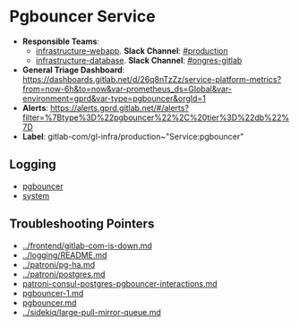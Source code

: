 <!-- MARKER: do not edit this section directly. Edit services/service-catalog.yml then run scripts/generate-docs -->
#  Pgbouncer Service

* **Responsible Teams**:
  * [infrastructure-webapp](https://about.gitlab.com/handbook/engineering/infrastructure/team/reliability/). **Slack Channel**: [#production](https://gitlab.slack.com/archives/production)
  * [infrastructure-database](https://about.gitlab.com/handbook/engineering/infrastructure/team/reliability/). **Slack Channel**: [#ongres-gitlab](https://gitlab.slack.com/archives/ongres-gitlab)
* **General Triage Dashboard**: https://dashboards.gitlab.net/d/26q8nTzZz/service-platform-metrics?from=now-6h&to=now&var-prometheus_ds=Global&var-environment=gprd&var-type=pgbouncer&orgId=1
* **Alerts**: https://alerts.gprd.gitlab.net/#/alerts?filter=%7Btype%3D%22pgbouncer%22%2C%20tier%3D%22db%22%7D
* **Label**: gitlab-com/gl-infra/production~"Service:pgbouncer"

## Logging

* [pgbouncer](https://log.gprd.gitlab.net/goto/3fb9391e5ef07b47aac2fce6fda175d9)
* [system](https://log.gprd.gitlab.net/goto/ae311f6f133cc1c45b62541977081043)

## Troubleshooting Pointers

* [../frontend/gitlab-com-is-down.md](../frontend/gitlab-com-is-down.md)
* [../logging/README.md](../logging/README.md)
* [../patroni/pg-ha.md](../patroni/pg-ha.md)
* [../patroni/postgres.md](../patroni/postgres.md)
* [patroni-consul-postgres-pgbouncer-interactions.md](patroni-consul-postgres-pgbouncer-interactions.md)
* [pgbouncer-1.md](pgbouncer-1.md)
* [pgbouncer.md](pgbouncer.md)
* [../sidekiq/large-pull-mirror-queue.md](../sidekiq/large-pull-mirror-queue.md)
<!-- END_MARKER -->
